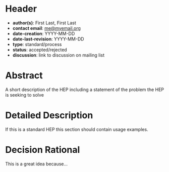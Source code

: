 # Header
* **author(s)**: First Last, First Last
* **contact email**: me@myemail.org
* **date-creation**: YYYY-MM-DD
* **date-last-revision**: YYYY-MM-DD
* **type**: standard/process
* **status**: accepted/rejected
* **discussion**: link to discussion on mailing list

# Abstract
A short description of the HEP including a statement of the problem the HEP is seeking to solve

# Detailed Description
If this is a standard HEP this section should contain usage examples.

# Decision Rational
This is a great idea because...
